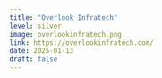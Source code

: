 ```yaml
---
title: "Overlook Infratech"
level: silver
image: overlookinfratech.png
link: https://overlookinfratech.com/
date: 2025-01-13
draft: false
---
```



